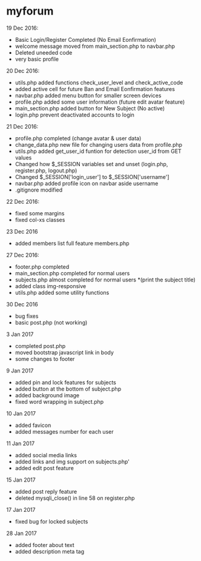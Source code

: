 # myforum

19 Dec 2016: 
- Basic Login/Register Completed (No Email Eonfirmation)
- welcome message moved from main_section.php to navbar.php
- Deleted uneeded code
- very basic profile 

20 Dec 2016:
- utils.php added functions check_user_level and check_active_code
- added active cell for future Ban and Email Eonfirmation features
- navbar.php added menu button for smaller screen devices
- profile.php added some user information (future edit avatar feature)
- main_section.php added button for New Subject (No active)
- login.php prevent deactivated accounts to login

21 Dec 2016:
- profile.php completed (change avatar & user data)
- change_data.php new file for changing users data from profile.php
- utils.php added get_user_id funtion for detection user_id from GET values
- Changed how $_SESSION variables set and unset (login.php, register.php, logout.php)
- Changed $_SESSION['login_user'] to $_SESSION['username']
- navbar.php added profile icon on navbar aside username
- .gitignore modified

22 Dec 2016:
- fixed some margins
- fixed col-xs classes

23 Dec 2016
- added members list full feature members.php

27 Dec 2016:
- footer.php completed
- main_section.php completed for normal users   
- subjects.php almost completed for normal users *(print the subject title)
- added class img-responsive
- utils.php added some utility functions

30 Dec 2016
- bug fixes
- basic post.php (not working)

3 Jan 2017
- completed post.php
- moved bootstrap javascript link in body
- some changes to footer

9 Jan 2017
- added pin and lock features for subjects
- added button at the bottom of subject.php
- added background image
- fixed word wrapping in subject.php

10 Jan 2017
- added favicon
- added messages number for each user

11 Jan 2017
- added social media links
- added links and img support on subjects.php'
- added edit post feature

15 Jan 2017
- added post reply feature
- deleted mysqli_close() in line 58 on register.php

17 Jan 2017
- fixed bug for locked subjects

28 Jan 2017
- added footer about text
- added description meta tag 
